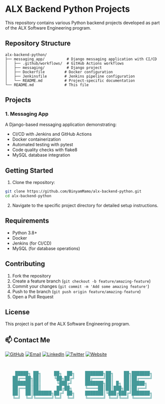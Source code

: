 # ALX Backend Python Projects

This repository contains various Python backend projects developed as part of the ALX Software Engineering program.

## Repository Structure

```
alx-backend-python/
├── messaging_app/          # Django messaging application with CI/CD
│   ├── .github/workflows/  # GitHub Actions workflows
│   ├── messaging/          # Django project
│   ├── Dockerfile         # Docker configuration
│   ├── Jenkinsfile        # Jenkins pipeline configuration
│   └── README.md          # Project-specific documentation
└── README.md              # This file
```

## Projects

### 1. Messaging App
A Django-based messaging application demonstrating:
- CI/CD with Jenkins and GitHub Actions
- Docker containerization
- Automated testing with pytest
- Code quality checks with flake8
- MySQL database integration

## Getting Started

1. Clone the repository:
```bash
git clone https://github.com/BinyamMamo/alx-backend-python.git
cd alx-backend-python
```

2. Navigate to the specific project directory for detailed setup instructions.

## Requirements

- Python 3.8+
- Docker
- Jenkins (for CI/CD)
- MySQL (for database operations)

## Contributing

1. Fork the repository
2. Create a feature branch (`git checkout -b feature/amazing-feature`)
3. Commit your changes (`git commit -m 'Add some amazing feature'`)
4. Push to the branch (`git push origin feature/amazing-feature`)
5. Open a Pull Request

## License

This project is part of the ALX Software Engineering program.


## 📫 Contact Me

[![GitHub](https://img.shields.io/badge/GitHub-100000?style=for-the-badge&logo=github&logoColor=white)](https://github.com/BinyamMamo)
[![Email](https://img.shields.io/badge/Email-D14836?style=for-the-badge&logo=gmail&logoColor=white)](mailto:binyammamo01@gmail.com)
[![LinkedIn](https://img.shields.io/badge/LinkedIn-0077B5?style=for-the-badge&logo=linkedin&logoColor=white)](https://linkedin.com/in/binyammamo)
[![Twitter](https://img.shields.io/badge/Twitter-1DA1F2?style=for-the-badge&logo=twitter&logoColor=white)](#)
[![Website](https://img.shields.io/badge/Website-000000?style=for-the-badge&logo=About.me&logoColor=white)](https://binyammamo.github.io)

<pre id="banner" class="color-change" style="color: #449999" align="center">


 █████╗ ██╗     ██╗  ██╗    ███████╗██╗    ██╗███████╗
██╔══██╗██║     ╚██╗██╔╝    ██╔════╝██║    ██║██╔════╝
███████║██║      ╚███╔╝     ███████╗██║ █╗ ██║█████╗  
██╔══██║██║      ██╔██╗     ╚════██║██║███╗██║██╔══╝  
██║  ██║███████╗██╔╝ ██╗    ███████║╚███╔███╔╝███████╗
╚═╝  ╚═╝╚══════╝╚═╝  ╚═╝    ╚══════╝ ╚══╝╚══╝ ╚══════╝
                                                      
</pre>